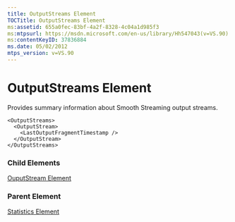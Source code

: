 ```yaml
---
title: OutputStreams Element
TOCTitle: OutputStreams Element
ms:assetid: 655a0fec-83bf-4a2f-8328-4c04a1d985f3
ms:mtpsurl: https://msdn.microsoft.com/en-us/library/Hh547043(v=VS.90)
ms:contentKeyID: 37836884
ms.date: 05/02/2012
mtps_version: v=VS.90
---
```


# OutputStreams Element

Provides summary information about Smooth Streaming output streams.

    <OutputStreams>
      <OutputStream>
        <LastOutputFragmentTimestamp />
      </OutputStream>
    </OutputStreams>

### Child Elements

[OuputStream Element](ouputstream-element.md)


### Parent Element

[Statistics Element](statistics-element.md)


